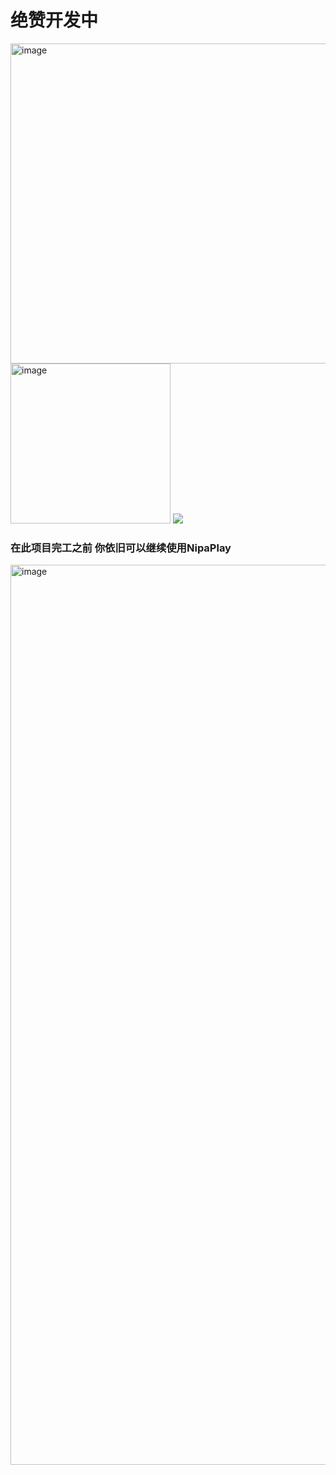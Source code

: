 # 绝赞开发中
<img width="512" alt="image" src="https://github.com/MCDFsteve/FnipaPlay/assets/71605531/45ffc07a-fc3a-4430-acf5-f542b4739c0a">
<img width="256" alt="image" src="https://github.com/MCDFsteve/FnipaPlay/assets/71605531/39d7af56-f76b-4b5e-b14d-c3021e50262c">

<img src="https://counter.seku.su/cmoe?name=fnipaplay&theme=glebooru" />

### 在此项目完工之前 你依旧可以继续使用NipaPlay

<img width="1440" alt="image" src="https://github.com/MCDFsteve/FnipaPlay/assets/71605531/6e268a2f-1f93-4070-869f-1b90dbdc10ee">

